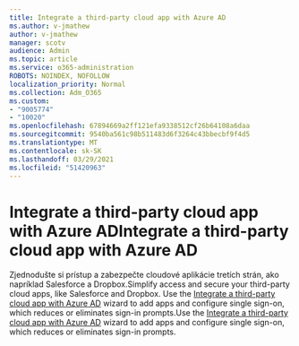 ```yaml
---
title: Integrate a third-party cloud app with ‎Azure AD‎
ms.author: v-jmathew
author: v-jmathew
manager: scotv
audience: Admin
ms.topic: article
ms.service: o365-administration
ROBOTS: NOINDEX, NOFOLLOW
localization_priority: Normal
ms.collection: Adm_O365
ms.custom:
- "9005774"
- "10020"
ms.openlocfilehash: 67894669a2ff121efa9338512cf26b64108a6daa
ms.sourcegitcommit: 9540ba561c98b511483d6f3264c43bbecbf9f4d5
ms.translationtype: MT
ms.contentlocale: sk-SK
ms.lasthandoff: 03/29/2021
ms.locfileid: "51420963"
---
```

# <a name="integrate-a-third-party-cloud-app-with-azure-ad"></a><span data-ttu-id="e190c-102">Integrate a third-party cloud app with ‎Azure AD</span><span class="sxs-lookup"><span data-stu-id="e190c-102">Integrate a third-party cloud app with ‎Azure AD</span></span>

<span data-ttu-id="e190c-103">Zjednodušte si prístup a zabezpečte cloudové aplikácie tretích strán, ako napríklad Salesforce a Dropbox.</span><span class="sxs-lookup"><span data-stu-id="e190c-103">Simplify access and secure your third-party cloud apps, like Salesforce and Dropbox.</span></span> <span data-ttu-id="e190c-104">Use the [Integrate a third-party cloud app with ‎Azure AD‎](https://go.microsoft.com/fwlink/?linkid=2157464) wizard to add apps and configure single sign-on, which reduces or eliminates sign-in prompts.</span><span class="sxs-lookup"><span data-stu-id="e190c-104">Use the [Integrate a third-party cloud app with ‎Azure AD‎](https://go.microsoft.com/fwlink/?linkid=2157464) wizard to add apps and configure single sign-on, which reduces or eliminates sign-in prompts.</span></span>
